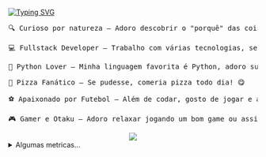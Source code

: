 [![Typing SVG](https://readme-typing-svg.demolab.com?font=Nerko+One&size=40&duration=5020&pause=1000&color=FFFFFF&center=true&vCenter=true&width=420&height=52&lines=Bem+vindo+ao+meu+perfil)](https://git.io/typing-svg)

<pre>
🔍 Curioso por natureza — Adoro descobrir o "porquê" das coisas e mergulhar em novos desafios!

💻 Fullstack Developer — Trabalho com várias tecnologias, sempre buscando criar soluções inteligentes e funcionais.

🐍 Python Lover — Minha linguagem favorita é Python, adoro sua simplicidade e poder.

🍕 Pizza Fanático — Se pudesse, comeria pizza todo dia! 😋

⚽ Apaixonado por Futebol — Além de codar, gosto de jogar e assistir futebol.

🎮 Gamer e Otaku — Adoro relaxar jogando um bom game ou assistindo animes nos tempos livres!
</pre>

<div align="center">
  <img src="https://skillicons.dev/icons?i=docker,prometheus,postgres,cypress,py,go,ts,react">
</div>

<details>
<summary>Algumas metricas...</summary>

## 📊 GitHub Status
![](https://github-readme-stats.vercel.app/api?username=CriticalNoob02&show_icons=true&theme=blue-green&include_all_commits=true&count_private=true&rank_icon=github&custom_title=Status)
![](https://github-readme-stats.vercel.app/api/top-langs/?username=CriticalNoob02&hide=html&layout=compact&theme=blue-green)

## 🏆 GitHub Trophies
![](https://github-profile-trophy.vercel.app/?username=CriticalNoob02&title=-Reviews,-PullRequest,-Issues&theme=onestar&margin-w=15)

## 🏗️ GitHub Projects
![](https://svg.bookmark.style/api?url=https://github.com/CriticalNoob02/sync-datasus&mode=dark)

## 👀 Github Profile Visitor
![](https://profile-counter.glitch.me/CriticalNoob02/count.svg)

</details>
